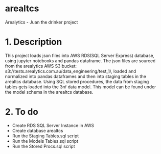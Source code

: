 # arealtcs
Arealytics - Juan the drinker project

# 1. Description
This project loads json files into AWS RDS(SQL Server Express) database, using jupyter notebooks and pandas dataframe.
The json files are sourced from the arealytics AWS S3 bucket: s3://tests.arealytics.com.au/data_engineering/test_1/,
loaded and normalized into pandas dataframes and then into staging tables in the arealtcs database. Using SQL stored procedures,
the data from staging tables gets loaded into the 3nf data model. This model can be found under the model schema in the arealtcs database.


# 2. To do
- Create RDS SQL Server Instance in AWS
- Create database arealtcs
- Run the Staging Tables.sql script
- Run the Models Tables.sql script
- Run the Stored Procs.sql script
